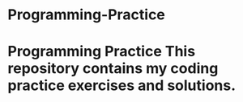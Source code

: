 # Programming-Practice
# Programming Practice This repository contains my coding practice exercises and solutions.
